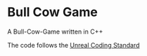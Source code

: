 # Bull Cow Game
A Bull-Cow-Game written in C++

The code follows the <a href="https://docs.unrealengine.com/latest/INT/Programming/Development/CodingStandard/">Unreal Coding Standard</a>
